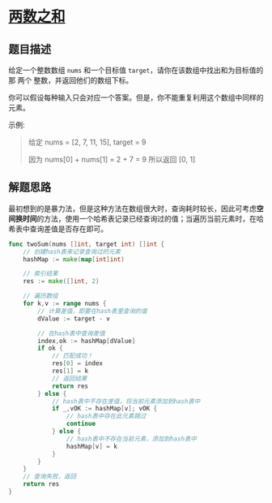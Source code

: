 # [两数之和](https://leetcode-cn.com/problems/two-sum/submissions/)

## 题目描述

给定一个整数数组 `nums` 和一个目标值 `target`，请你在该数组中找出和为目标值的那 两个 整数，并返回他们的数组下标。

你可以假设每种输入只会对应一个答案。但是，你不能重复利用这个数组中同样的元素。

示例:

> 给定 nums = [2, 7, 11, 15], target = 9
>
> 因为 nums[0] + nums[1] = 2 + 7 = 9
> 所以返回 [0, 1]

## 解题思路

最初想到的是暴力法，但是这种方法在数组很大时，查询耗时较长，因此可考虑**空间换时间**的方法，使用一个哈希表记录已经查询过的值；当遍历当前元素时，在哈希表中查询差值是否存在即可。

```go
func twoSum(nums []int, target int) []int {
    // 创建hash表来记录查询过的元素
    hashMap := make(map[int]int)

    // 索引结果
    res := make([]int, 2)

    // 遍历数组
    for k,v := range nums {
        // 计算差值，即要在hash表里查询的值
        dValue := target - v

        // 在hash表中查询差值
        index,ok := hashMap[dValue]
        if ok {
            // 匹配成功！
            res[0] = index
            res[1] = k
            // 返回结果
            return res
        } else {
            // hash表中不存在差值，将当前元素添加到hash表中
            if _,vOK := hashMap[v]; vOK {
                // hash表中存在此元素跳过
                continue
            } else {
                // hash表中不存在当前元素，添加到hash表中
                hashMap[v] = k
            }
        }
    }
    // 查询失败，返回
    return res
}
```

